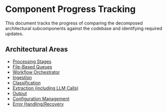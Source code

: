 # Component Progress Tracking

This document tracks the progress of comparing the decomposed architectural subcomponents against the codebase and identifying required updates.

## Architectural Areas

*   [Processing Stages](./Processing%20Stages/README.md)
*   [File-Based Queues](./File-Based%20Queues/README.md)
*   [Workflow Orchestrator](./Workflow%20Orchestrator/README.md)
*   [Ingestion](./Ingestion/README.md)
*   [Classification](./Classification/README.md)
*   [Extraction (including LLM Calls)](./Extraction%20(including%20LLM%20Calls)/README.md)
*   [Output](./Output/README.md)
*   [Configuration Management](./Configuration%20Management/README.md)
*   [Error Handling/Recovery](./Error%20Handling%20Recovery/README.md)